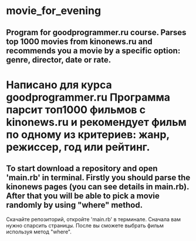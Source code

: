 # movie_for_evening
Program for goodprogrammer.ru course. 
Parses top 1000 movies from kinonews.ru and recommends you a movie by a specific option: genre, director, date or rate.
-----------------------------------------------------------------------------------------------------------------------
Написано для курса goodprogrammer.ru
Программа парсит топ1000 фильмов с kinonews.ru и рекомендует фильм по одному из критериев: жанр, режиссер, год или рейтинг.
=======================================================================================================================
To start download a repository and open 'main.rb' in terminal. Firstly you should parse the kinonews pages (you can see details in main.rb). After that you will be able to pick a movie randomly by using "where" method.
-----------------------------------------------------------------------------------------------------------------------
Скачайте репозиторий, откройте 'main.rb' в терминале. Сначала вам нужно спарсить страницы. После вы сможете выбрать фильм используя метод "where".
